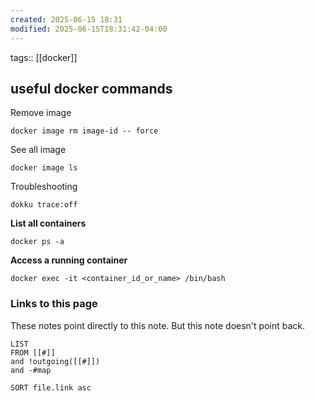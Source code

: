```yaml
---
created: 2025-06-15 18:31
modified: 2025-06-15T18:31:42-04:00
---
```

tags:: [[docker]]
## useful docker commands

Remove image
```
docker image rm image-id -- force
```
See all image
```
docker image ls
```
Troubleshooting
```
dokku trace:off
```

**List all containers**
```
docker ps -a
```

**Access a running container**
```
docker exec -it <container_id_or_name> /bin/bash
```



### Links to this page
These notes point directly to this note. But this note doesn't point back.
```dataview
LIST
FROM [[#]]
and !outgoing([[#]])
and -#map

SORT file.link asc
```



